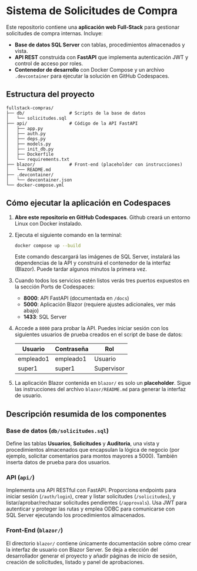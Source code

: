 # Sistema de Solicitudes de Compra

Este repositorio contiene una **aplicación web Full‑Stack** para gestionar solicitudes de compra internas. Incluye:

- **Base de datos SQL Server** con tablas, procedimientos almacenados y vista.
- **API REST** construida con **FastAPI** que implementa autenticación JWT y control de acceso por roles.
- **Contenedor de desarrollo** con Docker Compose y un archivo `.devcontainer` para ejecutar la solución en GitHub Codespaces.

## Estructura del proyecto

```
fullstack-compras/
├── db/                 # Scripts de la base de datos
│   └── solicitudes.sql
├── api/                # Código de la API FastAPI
│   ├── app.py
│   ├── auth.py
│   ├── deps.py
│   ├── models.py
│   ├── init_db.py
│   ├── Dockerfile
│   └── requirements.txt
├── blazor/             # Front‑end (placeholder con instrucciones)
│   └── README.md
├── .devcontainer/
│   └── devcontainer.json
└── docker-compose.yml
```

## Cómo ejecutar la aplicación en Codespaces

1. **Abre este repositorio en GitHub Codespaces**. Github creará un entorno Linux con Docker instalado.
2. Ejecuta el siguiente comando en la terminal:

   ```bash
   docker compose up --build
   ```

   Este comando descargará las imágenes de SQL Server, instalará las dependencias de la API y construirá el contenedor de la interfaz (Blazor). Puede tardar algunos minutos la primera vez.

3. Cuando todos los servicios estén listos verás tres puertos expuestos en la sección Ports de Codespaces:

   - **8000**: API FastAPI (documentada en `/docs`)
   - **5000**: Aplicación Blazor (requiere ajustes adicionales, ver más abajo)
   - **1433**: SQL Server

4. Accede a `8000` para probar la API. Puedes iniciar sesión con los siguientes usuarios de prueba creados en el script de base de datos:

   | Usuario   | Contraseña | Rol        |
   |-----------|------------|------------|
   | empleado1 | empleado1  | Usuario    |
   | super1    | super1     | Supervisor |

5. La aplicación Blazor contenida en `blazor/` es solo un **placeholder**. Sigue las instrucciones del archivo `blazor/README.md` para generar la interfaz de usuario.

## Descripción resumida de los componentes

### Base de datos (`db/solicitudes.sql`)

Define las tablas **Usuarios**, **Solicitudes** y **Auditoria**, una vista y procedimientos almacenados que encapsulan la lógica de negocio (por ejemplo, solicitar comentarios para montos mayores a 5000). También inserta datos de prueba para dos usuarios.

### API (`api/`)

Implementa una API RESTful con FastAPI. Proporciona endpoints para iniciar sesión (`/auth/login`), crear y listar solicitudes (`/solicitudes`), y listar/aprobar/rechazar solicitudes pendientes (`/approvals`). Usa JWT para autenticar y proteger las rutas y emplea ODBC para comunicarse con SQL Server ejecutando los procedimientos almacenados.

### Front‑End (`blazor/`)

El directorio `blazor/` contiene únicamente documentación sobre cómo crear la interfaz de usuario con Blazor Server. Se deja a elección del desarrollador generar el proyecto y añadir páginas de inicio de sesión, creación de solicitudes, listado y panel de aprobaciones.
